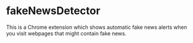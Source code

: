 # fakeNewsDetector
This is a Chrome extension which shows automatic fake news alerts when you visit webpages that might contain fake news.
